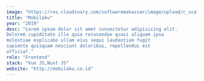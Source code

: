 ```yaml
---
image: "https://res.cloudinary.com/softwaremakassar/image/upload/c_scale,w_500/v1594008773/munirapp.github.io/portofolio/mobilaku_n9kdfp.webp"
title: "Mobilaku"
year: "2019"
desc: "Lorem ipsum dolor sit amet consectetur adipisicing elit.
Dolorem cupiditate illo quia recusandae quasi aliquam ipsa
molestiae explicabo ullam eius sequi laudantium fugit
sapiente quisquam nesciunt doloribus, repellendus est
officia?."
role: "Frontend"
stack: "Vue JS,Nuxt JS"
website: "http://mobilaku.co.id"
---
```

